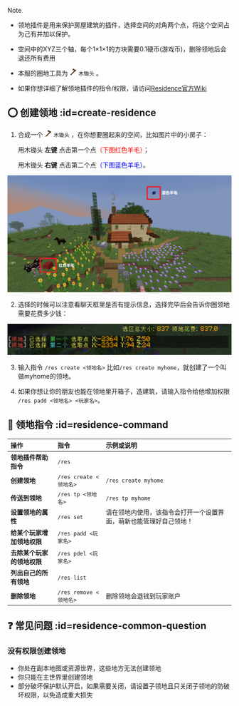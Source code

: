 > [!note]
> + 领地插件是用来保护房屋建筑的插件，选择空间的对角两个点，将这个空间占为己有并加以保护。
>
> + 空间中的XYZ三个轴，每个1×1×1的方块需要0.1硬币(游戏币)，删除领地后会退还所有费用
>
> + 本服的圈地工具为 <img src="pics/wooden_hoe.png" class="icon" alt="木锄头图标"/> `木锄头` 。
>
> + 如果你想详细了解领地插件的指令/权限，请访问[Residence官方Wiki](https://www.zrips.net/residence/)
 
## ⭕ 创建领地 :id=create-residence

1. 合成一个 <img src="pics/wooden_hoe.png" class="icon" alt="木锄头图标"/> `木锄头` ，在你想要圈起来的空间，比如图片中的小房子：

    用木锄头 **左键** 点击第一个点<font color=red>（下图红色羊毛）</font>；

    用木锄头 **右键** 点击第二个点<font color=blue>（下图蓝色羊毛）</font>。

![选择领地的两个点](pics/residence/resselect.png)

2. 选择的时候可以注意看聊天框里是否有提示信息，选择完毕后会告诉你圈领地需要花费多少钱：

![选择领地两点的信息提示](pics/residence/rescreate.png)

3. 输入指令 `/res create <领地名>` 比如`/res create myhome`，就创建了一个叫做myhome的领地。

4. 如果你想让你的朋友也能在领地里开箱子，造建筑，请输入指令给他增加权限 `/res padd <领地名> <玩家名>`。


## 📕 领地指令 :id=residence-command

| 操作                       | 指令                   | 示例或说明                             |
| :------------------------- | :--------------------- |:----------------------------------|
| **领地插件帮助指令**       | `/res`                 |
| **创建领地**               | `/res create <领地名>` | `/res create myhome`              |
| **传送到领地**             | `/res tp <领地名>`     | `/res tp myhome`                  |
| **设置领地的属性**         | `/res set`             | 请在领地内使用，该指令会打开一个设置界面，萌新也能管理好自己领地！ |
| **给某个玩家增加领地权限** | `/res padd <玩家名>`   |                                   |
| **去除某个玩家的领地权限** | `/res pdel <玩家名>`   |
| **列出自己的所有领地**     | `/res list`            |                                   |  |
| **删除领地**               | `/res remove <领地名>` | 删除领地会退钱到玩家账户                      |

## ❓ 常见问题 :id=residence-common-question

### 没有权限创建领地

+ 你处在副本地图或资源世界，这些地方无法创建领地
+ 你只能在主世界里创建领地
+ 部分破坏保护默认开启，如果需要关闭，请设置子领地且只关闭子领地的防破坏权限，以免造成重大损失

